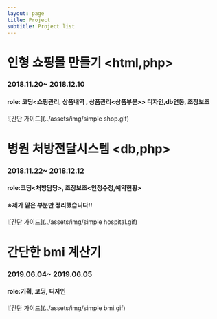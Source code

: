 ```yaml
---
layout: page
title: Project
subtitle: Project list
---
```


# 인형 쇼핑몰 만들기 <html,php>
### 2018.11.20~ 2018.12.10
#### role: 코딩<쇼핑관리, 상품내역 , 상품관리<상품부분>> 디자인,db연동, 조장보조
![간단 가이드](../assets/img/simple shop.gif)
<br>

# 병원 처방전달시스템 <db,php>
### 2018.11.22~ 2018.12.12
#### role:코딩<처방담당>, 조장보조<인정수정,예약현황>
#### ※제가 맡은 부분만 정리했습니다!!
![간단 가이드](../assets/img/simple hospital.gif)
<br>


# 간단한 bmi 계산기
### 2019.06.04~ 2019.06.05
#### role:기획, 코딩, 디자인
![간단 가이드](../assets/img/simple bmi.gif)
<br>

